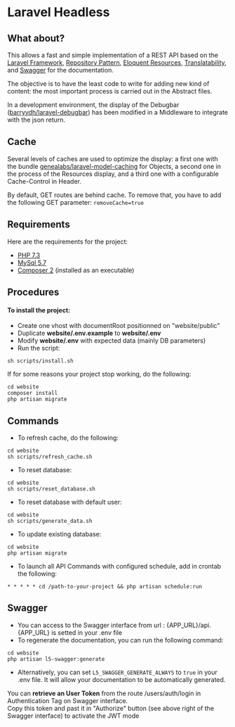 # Laravel Headless

## What about?

This allows a fast and simple implementation of a REST API based on the [Laravel Framework](https://packagist.org/packages/laravel/laravel), [Repository Pattern](https://designpatternsphp.readthedocs.io/en/latest/More/Repository/README.html), [Eloquent Resources](https://laravel.com/docs/8.x/eloquent-resources), [Translatability](https://packagist.org/packages/astrotomic/laravel-translatable), and [Swagger](https://swagger.io/) for the documentation.

The objective is to have the least code to write for adding new kind of content: the most important process is carried out in the Abstract files.

In a development environment, the display of the Debugbar ([barryvdh/laravel-debugbar](https://packagist.org/packages/barryvdh/laravel-debugbar)) has been modified in a Middleware to integrate with the json return.

## Cache

Several levels of caches are used to optimize the display: a first one with the bundle [genealabs/laravel-model-caching](https://packagist.org/packages/genealabs/laravel-model-caching) for Objects, a second one in the process of the Resources display, and a third one with a configurable Cache-Control in Header.

By default, GET routes are behind cache. To remove that, you have to add the following GET parameter:
`removeCache=true`

## Requirements

Here are the requirements for the project:

- [PHP 7.3](http://www.php.net)
- [MySql 5.7](https://www.mysql.com)
- [Composer 2](https://getcomposer.org) (installed as an executable)

## Procedures

#### To install the project:

- Create one vhost with documentRoot positionned on "website/public"
- Duplicate **website/.env.example** to **website/.env** 
- Modify **website/.env** with expected data (mainly DB parameters)
- Run the script:

```
sh scripts/install.sh
```

If for some reasons your project stop working, do the following:

```
cd website
composer install
php artisan migrate
```

## Commands

- To refresh cache, do the following:
```
cd website
sh scripts/refresh_cache.sh
```
- To reset database:
```
cd website
sh scripts/reset_database.sh
```
- To reset database with default user:
```
cd website
sh scripts/generate_data.sh
```
- To update existing database:
```
cd website
php artisan migrate
```
- To launch all API Commands with configured schedule, add in crontab the following:
```
* * * * * cd /path-to-your-project && php artisan schedule:run
```

## Swagger

- You can access to the Swagger interface from url : {APP_URL}/api. {APP_URL} is setted in your .env file
- To regenerate the documentation, you can run the following command:
```
cd website
php artisan l5-swagger:generate
```
- Alternatively, you can set `L5_SWAGGER_GENERATE_ALWAYS` to `true` in your .env file. It will allow your documentation to be automatically generated.

You can **retrieve an User Token** from the route /users/auth/login in Authentication Tag on Swagger interface.<br />
Copy this token and past it in "Authorize" button (see above right of the Swagger interface) to activate the JWT mode
